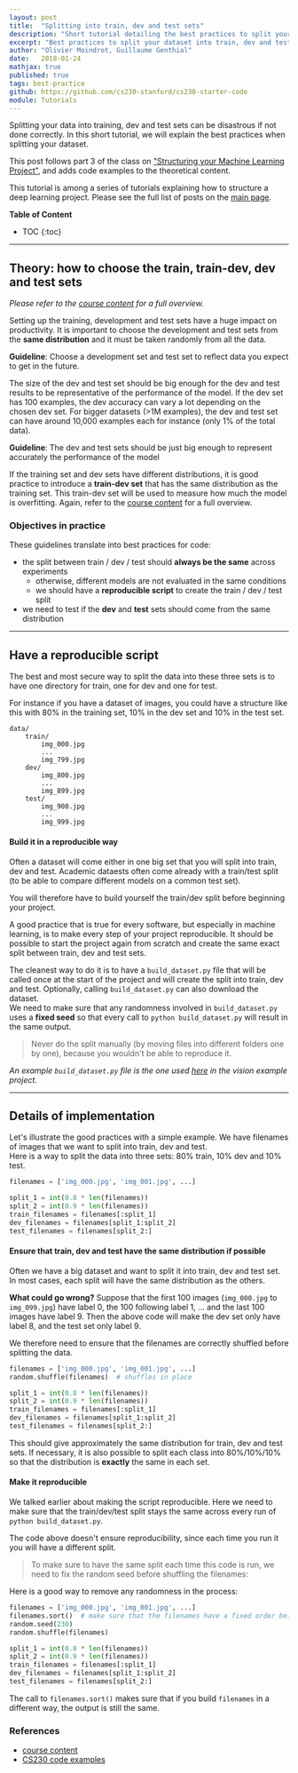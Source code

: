 ```yaml
---
layout: post
title:  "Splitting into train, dev and test sets"
description: "Short tutorial detailing the best practices to split your dataset into train, dev and test sets"
excerpt: "Best practices to split your dataset into train, dev and test sets"
author: "Olivier Moindrot, Guillaume Genthial"
date:   2018-01-24
mathjax: true
published: true
tags: best-practice
github: https://github.com/cs230-stanford/cs230-starter-code
module: Tutorials
---
```


Splitting your data into training, dev and test sets can be disastrous if not done correctly.
In this short tutorial, we will explain the best practices when splitting your dataset.

This post follows part 3 of the class on ["Structuring your Machine Learning Project"][coursera], and adds code examples to the theoretical content.

This tutorial is among a series of tutorials explaining how to structure a deep learning project. Please see the full list of posts on the [main page][main].

__Table of Content__

* TOC
{:toc}


---
## Theory: how to choose the train, train-dev, dev and test sets

_Please refer to the [course content][coursera] for a full overview._

Setting up the training, development and test sets have a huge impact on productivity. It is important to choose the development and test sets from the __same distribution__ and it must be taken randomly from all the data.

__Guideline__: Choose a development set and test set to reflect data you expect to get in the future.

The size of the dev and test set should be big enough for the dev and test results to be representative of the performance of the model. If the dev set has 100 examples, the dev accuracy can vary a lot depending on the chosen dev set. For bigger datasets (>1M examples), the dev and test set can have around 10,000 examples each for instance (only 1% of the total data).

__Guideline__: The dev and test sets should be just big enough to represent accurately the performance of the model

If the training set and dev sets have different distributions, it is good practice to introduce a __train-dev set__ that has the same distribution as the training set. This train-dev set will be used to measure how much the model is overfitting. Again, refer to the [course content][coursera] for a full overview.


### Objectives in practice

These guidelines translate into best practices for code:

- the split between train / dev / test should __always be the same__ across experiments
  - otherwise, different models are not evaluated in the same conditions
  - we should have a __reproducible script__ to create the train / dev / test split
- we need to test if the __dev__ and __test__ sets should come from the same distribution


---
## Have a reproducible script

The best and most secure way to split the data into these three sets is to have one directory for train, one for dev and one for test.

For instance if you have a dataset of images, you could have a structure like this with 80% in the training set, 10% in the dev set and 10% in the test set.
```
data/
    train/
        img_000.jpg
        ...
        img_799.jpg
    dev/
        img_800.jpg
        ...
        img_899.jpg
    test/
        img_900.jpg
        ...
        img_999.jpg
```

#### Build it in a reproducible way

Often a dataset will come either in one big set that you will split into train, dev and test. Academic dataests often come already with a train/test split (to be able to compare different models on a common test set).

You will therefore have to build yourself the train/dev split before beginning your project.

A good practice that is true for every software, but especially in machine learning, is to make every step of your project reproducible.
It should be possible to start the project again from scratch and create the same exact split between train, dev and test sets.

The cleanest way to do it is to have a `build_dataset.py` file that will be called once at the start of the project and will create the split into train, dev and test. Optionally, calling `build_dataset.py` can also download the dataset.  
We need to make sure that any randomness involved in `build_dataset.py` uses a __fixed seed__ so that every call to `python build_dataset.py` will result in the same output.

>Never do the split manually (by moving files into different folders one by one), because you wouldn't be able to reproduce it.

_An example `build_dataset.py` file is the one used [here][build-dataset] in the vision example project._

---
## Details of implementation

Let's illustrate the good practices with a simple example. We have filenames of images that we want to split into train, dev and test.  
Here is a way to split the data into three sets: 80% train, 10% dev and 10% test.
```python
filenames = ['img_000.jpg', 'img_001.jpg', ...]

split_1 = int(0.8 * len(filenames))
split_2 = int(0.9 * len(filenames))
train_filenames = filenames[:split_1]
dev_filenames = filenames[split_1:split_2]
test_filenames = filenames[split_2:]
```

#### Ensure that train, dev and test have the same distribution if possible

Often we have a big dataset and want to split it into train, dev and test set. In most cases, each split will have the same distribution as the others.

__What could go wrong?__ Suppose that the first 100 images (`img_000.jpg` to `img_099.jpg`) have label 0, the 100 following label 1, ... and the last 100 images have label 9. Then the above code will make the dev set only have label 8, and the test set only label 9.

We therefore need to ensure that the filenames are correctly shuffled before splitting the data.
```python
filenames = ['img_000.jpg', 'img_001.jpg', ...]
random.shuffle(filenames)  # shuffles in place

split_1 = int(0.8 * len(filenames))
split_2 = int(0.9 * len(filenames))
train_filenames = filenames[:split_1]
dev_filenames = filenames[split_1:split_2]
test_filenames = filenames[split_2:]
```

This should give approximately the same distribution for train, dev and test sets. If necessary, it is also possible to split each class into 80%/10%/10% so that the distribution is __exactly__ the same in each set.


#### Make it reproducible

We talked earlier about making the script reproducible.
Here we need to make sure that the train/dev/test split stays the same across every run of `python build_dataset.py`.

The code above doesn't ensure reproducibility, since each time you run it you will have a different split.
>To make sure to have the same split each time this code is run, we need to fix the random seed before shuffling the filenames:

Here is a good way to remove any randomness in the process:
```python
filenames = ['img_000.jpg', 'img_001.jpg', ...]
filenames.sort()  # make sure that the filenames have a fixed order before shuffling
random.seed(230)
random.shuffle(filenames)

split_1 = int(0.8 * len(filenames))
split_2 = int(0.9 * len(filenames))
train_filenames = filenames[:split_1]
dev_filenames = filenames[split_1:split_2]
test_filenames = filenames[split_2:]
```

The call to `filenames.sort()` makes sure that if you build `filenames` in a different way, the output is still the same.


### References
- [course content][coursera]
- [CS230 code examples][github]


[main]: https://cs230-stanford.github.io/
[coursera]: https://www.coursera.org/learn/machine-learning-projects
[github]: https://github.com/cs230-stanford/cs230-starter-code

[build-dataset]: https://github.com/cs230-stanford/cs230-starter-code/blob/master/tensorflow/vision/build_dataset.py
